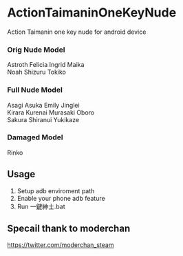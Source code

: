 # ActionTaimaninOneKeyNude
Action Taimanin one key nude for android device

### Orig Nude Model
Astroth Felicia Ingrid Maika\
Noah Shizuru Tokiko

### Full Nude Model
Asagi Asuka Emily Jinglei\
Kirara Kurenai Murasaki Oboro\
Sakura Shiranui Yukikaze

### Damaged Model
Rinko

## Usage
1. Setup adb enviroment path
2. Enable your phone adb feature
3. Run 一鍵紳士.bat

## Specail thank to moderchan
https://twitter.com/moderchan_steam
